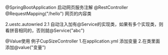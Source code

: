 @SpringBootApplication
启动网页服务注解
@RestController
@RequestMapping("/hello")
网页的内容类

2.uestc.autowried
2.1 自动注入加有@Service的实现类，如果有多个实现类，则看拼音相同的，否则就@Service("abc")

@Value使用 例子CupSizeController
1.在application.yml 添加变量
2.在类里面添加@value("变量")